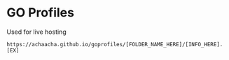 # GO Profiles
Used for live hosting


```
https://achaacha.github.io/goprofiles/[FOLDER_NAME_HERE]/[INFO_HERE].[EX]
```
